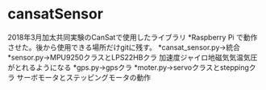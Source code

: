 # cansatSensor
2018年3月加太共同実験のCanSatで使用したライブラリ
*Raspberry Pi で動作させた。後から使用できる場所だけgitに残す。
*cansat_sensor.py→統合
*sensor.py→MPU9250クラスとLPS22HBクラ
    加速度ジャイロ地磁気気温気圧がとれるようになる
*gps.py→gpsクラ
*moter.py→servoクラスとsteppingクラ
    サーボモータとステッピングモータの動作

